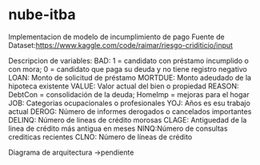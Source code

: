 # nube-itba

Implementacion de modelo de incumplimiento de pago
Fuente de Dataset:https://www.kaggle.com/code/raimar/riesgo-criditicio/input

Descripcion de variables:
BAD: 1 = candidato con préstamo incumplido o con mora; 0 = candidato que paga su deuda y no tiene registro negativo
LOAN: Monto de solicitud de préstamo
MORTDUE: Monto adeudado de la hipoteca existente
VALUE: Valor actual del bien o propiedad
REASON: DebtCon = consolidación de la deuda; HomeImp = mejoras para el hogar
JOB: Categorias ocupacionales o profesionales
YOJ: Años es esu trabajo actual
DEROG: Número de informes derogados o cancelados importantes
DELINQ: Número de lineas de crédito morosas
CLAGE: Antiguedad de la linea de crédito más antigua en meses
NINQ:Número de consultas crediticas recientes
CLNO: Número de líneas de crédito

Diagrama de arquitectura
->pendiente
